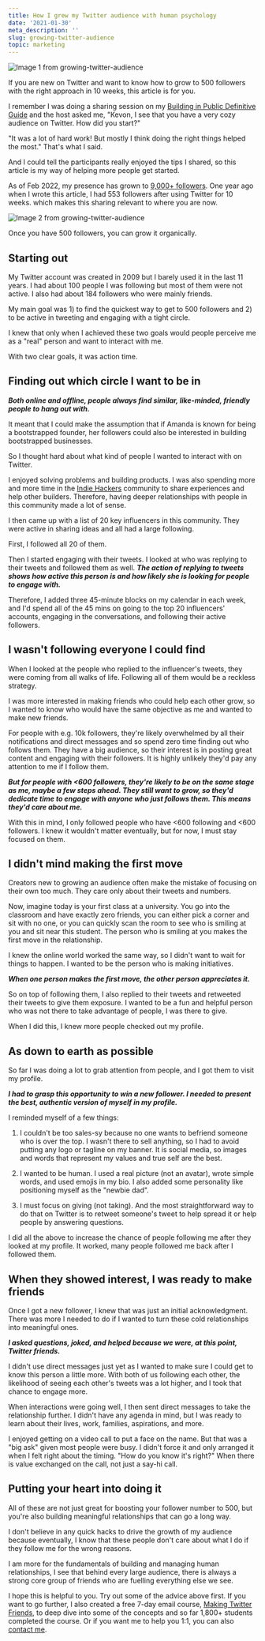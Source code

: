 ```yaml
---
title: How I grew my Twitter audience with human psychology
date: '2021-01-30'
meta_description: ''
slug: growing-twitter-audience
topic: marketing
---
```

<img src="/images/blog/growing-twitter-audience-1.jpeg" alt="Image 1 from growing-twitter-audience" class="cover-image" />


If you are new on Twitter and want to know how to grow to 500 followers with the right approach in 10 weeks, this article is for you.

I remember I was doing a sharing session on my <a href="https://publiclab.co/building-in-public">Building in Public Definitive Guide</a> and the host asked me, "Kevon, I see that you have a very cozy audience on Twitter. How did you start?"

"It was a lot of hard work! But mostly I think doing the right things helped the most." That's what I said.

And I could tell the participants really enjoyed the tips I shared, so this article is my way of helping more people get started.

As of Feb 2022, my presence has grown to <a href="https://twitter.com/MeetKevon">9,000+ followers</a>. One year ago when I wrote this article, I had 553 followers after using Twitter for 10 weeks. which makes this sharing relevant to where you are now.

<img src="/images/blog/growing-twitter-audience-2.png" alt="Image 2 from growing-twitter-audience" />

Once you have 500 followers, you can grow it organically.

## Starting out‍

My Twitter account was created in 2009 but I barely used it in the last 11 years. I had about 100 people I was following but most of them were not active. I also had about 184 followers who were mainly friends.

My main goal was 1) to find the quickest way to get to 500 followers and 2) to be active in tweeting and engaging with a tight circle.

I knew that only when I achieved these two goals would people perceive me as a "real" person and want to interact with me.

With two clear goals, it was action time.‍

## Finding out which circle I want to be in‍

***Both online and offline, people always find similar, like-minded, friendly people to hang out with.***

It meant that I could make the assumption that if Amanda is known for being a bootstrapped founder, her followers could also be interested in building bootstrapped businesses.

So I thought hard about what kind of people I wanted to interact with on Twitter.

I enjoyed solving problems and building products. I was also spending more and more time in the <a href="http://indiehackers.com/">Indie Hackers</a> community to share experiences and help other builders. Therefore, having deeper relationships with people in this community made a lot of sense.

I then came up with a list of 20 key influencers in this community. They were active in sharing ideas and all had a large following.

First, I followed all 20 of them.

Then I started engaging with their tweets. I looked at who was replying to their tweets and followed them as well. ***The action of replying to tweets shows how active this person is and how likely she is looking for people to engage with.***

Therefore, I added three 45-minute blocks on my calendar in each week, and I'd spend all of the 45 mins on going to the top 20 influencers' accounts, engaging in the conversations, and following their active followers.‍

## I wasn't following everyone I could find‍

When I looked at the people who replied to the influencer's tweets, they were coming from all walks of life. Following all of them would be a reckless strategy.

I was more interested in making friends who could help each other grow, so I wanted to know who would have the same objective as me and wanted to make new friends.

For people with e.g. 10k followers, they're likely overwhelmed by all their notifications and direct messages and so spend zero time finding out who follows them. They have a big audience, so their interest is in posting great content and engaging with their followers. It is highly unlikely they'd pay any attention to me if I follow them.

***But for people with <600 followers, they're likely to be on the same stage as me, maybe a few steps ahead. They still want to grow, so they'd dedicate time to engage with anyone who just follows them. This means they'd care about me.***

With this in mind, I only followed people who have <600 following and <600 followers. I knew it wouldn't matter eventually, but for now, I must stay focused on them.

## I didn't mind making the first move‍

Creators new to growing an audience often make the mistake of focusing on their own too much. They care only about their tweets and numbers.

Now, imagine today is your first class at a university. You go into the classroom and have exactly zero friends, you can either pick a corner and sit with no one, or you can quickly scan the room to see who is smiling at you and sit near this student. The person who is smiling at you makes the first move in the relationship.

I knew the online world worked the same way, so I didn't want to wait for things to happen. I wanted to be the person who is making initiatives.

***When one person makes the first move, the other person appreciates it.***

So on top of following them, I also replied to their tweets and retweeted their tweets to give them exposure. I wanted to be a fun and helpful person who was not there to take advantage of people, I was there to give.

When I did this, I knew more people checked out my profile.‍

## As down to earth as possible‍

So far I was doing a lot to grab attention from people, and I got them to visit my profile.

***I had to grasp this opportunity to win a new follower. I needed to present the best, authentic version of myself in my profile.***

I reminded myself of a few things:

1. I couldn't be too sales-sy because no one wants to befriend someone who is over the top. I wasn't there to sell anything, so I had to avoid putting any logo or tagline on my banner. It is social media, so images and words that represent my values and true self are the best.

2. I wanted to be human. I used a real picture (not an avatar), wrote simple words, and used emojis in my bio. I also added some personality like positioning myself as the "newbie dad".

3. I must focus on giving (not taking). And the most straightforward way to do that on Twitter is to retweet someone's tweet to help spread it or help people by answering questions.

I did all the above to increase the chance of people following me after they looked at my profile. It worked, many people followed me back after I followed them.‍

## When they showed interest, I was ready to make friends‍

Once I got a new follower, I knew that was just an initial acknowledgment. There was more I needed to do if I wanted to turn these cold relationships into meaningful ones.

***I asked questions, joked, and helped because we were, at this point, Twitter friends.***

I didn't use direct messages just yet as I wanted to make sure I could get to know this person a little more. With both of us following each other, the likelihood of seeing each other's tweets was a lot higher, and I took that chance to engage more.

When interactions were going well, I then sent direct messages to take the relationship further. I didn't have any agenda in mind, but I was ready to learn about their lives, work, families, aspirations, and more.

I enjoyed getting on a video call to put a face on the name. But that was a "big ask" given most people were busy. I didn't force it and only arranged it when I felt right about the timing. "How do you know it's right?" When there is value exchanged on the call, not just a say-hi call.

## Putting your heart into doing it

All of these are not just great for boosting your follower number to 500, but you're also building meaningful relationships that can go a long way.

I don't believe in any quick hacks to drive the growth of my audience because eventually, I know that these people don't care about what I do if they follow me for the wrong reasons.

I am more for the fundamentals of building and managing human relationships, I see that behind every large audience, there is always a strong core group of friends who are fuelling everything else we see.

I hope this is helpful to you. Try out some of the advice above first. If you want to go further, I also created a free 7-day email course, <a href="http://makingtwitterfriends.com/">Making Twitter Friends</a>, to deep dive into some of the concepts and so far 1,800+ students completed the course. Or if you want me to help you 1:1, you can also <a href="https://publiclab.co/coaching">contact me</a>.
